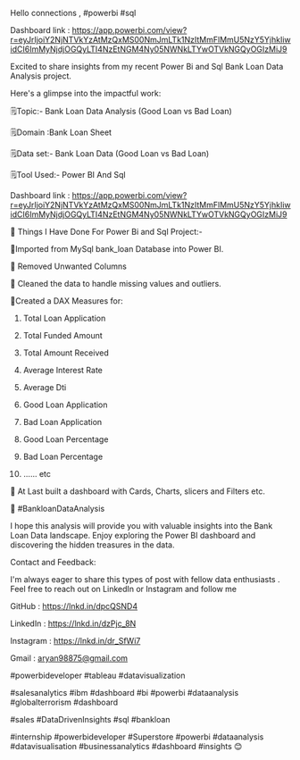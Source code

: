 Hello connections , #powerbi #sql

Dashboard link : https://app.powerbi.com/view?r=eyJrIjoiY2NjNTVkYzAtMzQxMS00NmJmLTk1NzItMmFlMmU5NzY5YjhkIiwidCI6ImMyNjdjOGQyLTI4NzEtNGM4Ny05NWNkLTYwOTVkNGQyOGIzMiJ9

Excited to share insights from my recent Power Bi and Sql Bank Loan Data Analysis project.

Here's a glimpse into the impactful work:

🗒Topic:- Bank Loan Data Analysis (Good Loan vs Bad Loan)

🗒Domain :Bank Loan Sheet

🗒Data set:- Bank Loan Data (Good Loan vs Bad Loan)

🗒Tool Used:- Power BI And Sql



Dashboard link : https://app.powerbi.com/view?r=eyJrIjoiY2NjNTVkYzAtMzQxMS00NmJmLTk1NzItMmFlMmU5NzY5YjhkIiwidCI6ImMyNjdjOGQyLTI4NzEtNGM4Ny05NWNkLTYwOTVkNGQyOGIzMiJ9





📝 Things I Have Done For Power Bi and Sql Project:-

🔹Imported from MySql bank_loan Database into Power BI.

🔹 Removed Unwanted Columns

🔹 Cleaned the data to handle missing values and outliers.

🔹Created a DAX Measures for:

 1. Total Loan Application 

 2. Total Funded Amount

 3. Total Amount Received

 4. Average Interest Rate

 5. Average Dti

 6. Good Loan Application

 7. Bad Loan Application

 8. Good Loan Percentage

 9. Bad Loan Percentage

 10. ...... etc

🔹 At Last built a dashboard with Cards, Charts, slicers and Filters etc.



💙 #BankloanDataAnalysis



I hope this analysis will provide you with valuable insights into the Bank Loan Data landscape. Enjoy exploring the Power BI dashboard and discovering the hidden treasures in the data.



Contact and Feedback:

I'm always eager to share this types of post with fellow data enthusiasts . Feel free to reach out on LinkedIn or Instagram and follow me



GitHub      : https://lnkd.in/dpcQSND4

LinkedIn    : https://lnkd.in/dzPjc_8N 

Instagram  : https://lnkd.in/dr_SfWi7

Gmail         : aryan98875@gmail.com





#powerbideveloper #tableau #datavisualization

#salesanalytics #ibm #dashboard #bi #powerbi #dataanalysis #globalterrorism #dashboard

#sales #DataDrivenInsights #sql #bankloan

#internship #powerbideveloper #Superstore #powerbi #dataanalysis #datavisualisation #businessanalytics #dashboard #insights 😊

